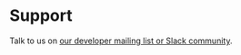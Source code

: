# Support

Talk to us on [our developer mailing list or Slack community][community].

[community]:https://creativecommons.github.io/community/
